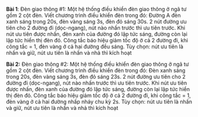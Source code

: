 **Bài 1**: Đèn giao thông #1: Một hệ thống điều khiển đèn giao thông ở ngã tư gồm 2 cột đèn. Viết chương trình điều khiển đèn trong đó:
Đường A đèn xanh sáng trong 20s, đèn vàng sáng 3s, đèn đỏ sáng 30s.
2 nút đường ưu tiên cho 2 đường đi (dọc-ngang), nút nào nhấn trước thì ưu tiên trước. Khi nút ưu tiên được nhấn, đèn xanh của đường đó lập tức sáng, đường còn lại lập tức hiển thị đèn đỏ.
Công tắc báo hiệu giảm tốc độ ở cả 2 đường đi, khi công tắc = 1, đèn vàng ở cả hai đường đều sáng.
Tùy chọn: nút ưu tiên là nhấn và giữ, nút ưu tiên là nhấn và nhả thì kích hoạt

**Bài 2:** Đèn giao thông #2: Một hệ thống điều khiển đèn giao thông ở ngã tư gồm 2 cột đèn. Viết chương trình điều khiển đèn trong đó:
Đèn xanh sáng trong 20s, đèn vàng sáng 3s, đèn đỏ sáng 23s.
2 nút đường ưu tiên cho 2 đường đi (dọc-ngang), nút nào nhấn trước thì ưu tiên trước. Khi nút ưu tiên được nhấn, đèn xanh của đường đó lập tức sáng, đường còn lại lập tức hiển thị đèn đỏ.
Công tắc báo hiệu giảm tốc độ ở cả 2 đường đi, khi công tắc = 1, đèn vàng ở cả hai đường nhấp nháy chu kỳ 2s.
Tùy chọn: nút ưu tiên là nhấn và giữ, nút ưu tiên là nhấn và nhả thì kích hoạt
